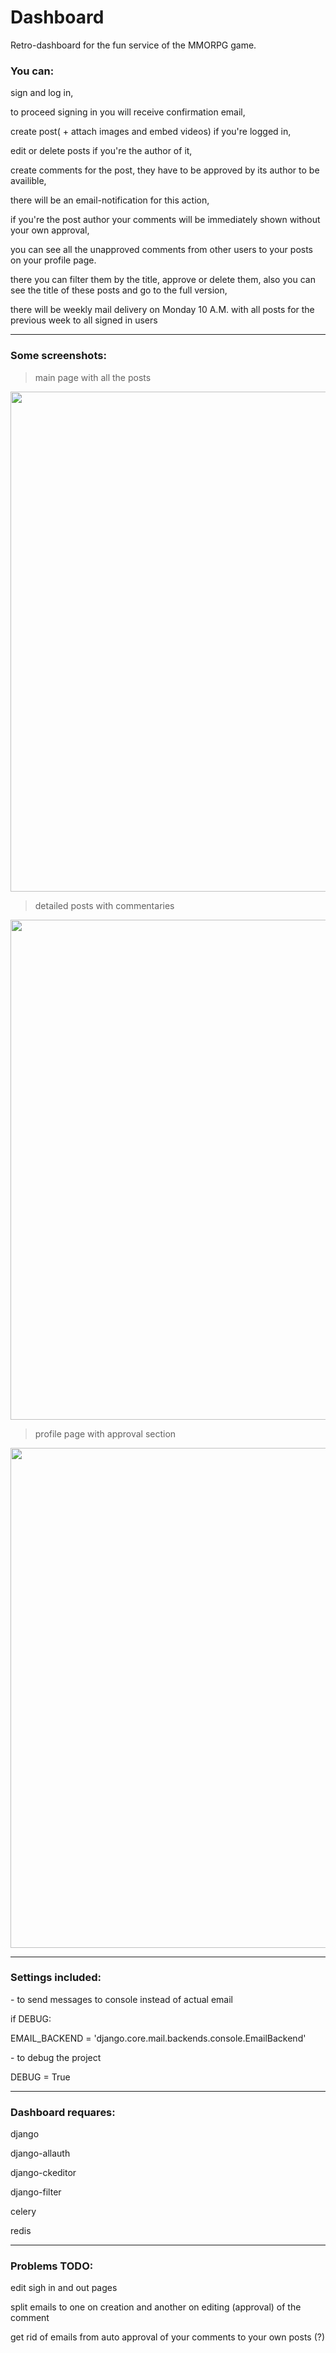 # Dashboard

 Retro-dashboard for the fun service of the MMORPG game.

<h3>You can:</h3>
<p>sign and log in,</p>
<p>to proceed signing in you will receive confirmation email,</p>
<p>create post( + attach images and embed videos) if you're logged in,</p>
<p>edit or delete posts if you're the author of it,</p>
<p>create comments for the post, they have to be approved by its author to be availible,</p>
<p>there will be an email-notification for this action,</p>
<p>if you're the post author your comments will be immediately shown without your own approval,</p>
<p>you can see all the unapproved comments from other users to your posts on your profile page. </p>
<p>there you can filter them by the title, approve or delete them, also you can see the title of these posts and go to the full version,</p>
<p>there will be weekly mail delivery on Monday 10 A.M. with all posts for the previous week to all signed in users</p>
<hr>
<h3>Some screenshots:</h3>

> main page with all the posts

<img width="800" src="https://user-images.githubusercontent.com/115626270/236312844-ebf7844c-4549-41e1-a553-5328ecb86d40.png">

> detailed posts with commentaries

<img width="800" src="https://user-images.githubusercontent.com/115626270/236312901-d29b6988-937b-486e-87cd-e39a2d83e365.png">

> profile page with approval section

<img width="800" src="https://user-images.githubusercontent.com/115626270/236312770-7f58fd03-966a-44ad-83df-4fd97aa43585.png">
</p>

<hr>
<h3>Settings included:</h3>
  - to send messages to console instead of actual email
   <p>if DEBUG:</p>
   <p>    EMAIL_BACKEND = 'django.core.mail.backends.console.EmailBackend'</p>
  - to debug the project
   <p>DEBUG = True</p>
<hr>
<h3>Dashboard requares:</h3>
  <p>django</p>
  <p>django-allauth</p>
  <p>django-ckeditor</p>
  <p>django-filter</p>
  <p>celery</p>
  <p>redis</p>
  <hr>
<h3>Problems TODO: </h3>
<p>edit sigh in and out pages</p>
<p>split emails to one on creation and another on editing (approval) of the comment</p>
<p>get rid of emails from auto approval of your comments to your own posts (?)</p>
